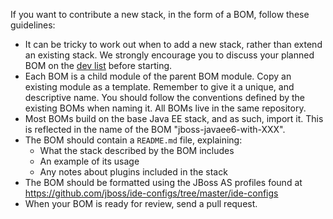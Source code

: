 ---
---
If you want to contribute a new stack, in the form of a BOM, follow these guidelines:

* It can be tricky to work out when to add a new stack, rather than extend an existing stack. We strongly encourage you to discuss your planned BOM on the [dev list](#{site.base_url}/forums/jdf-dev) before starting.
* Each BOM is a child module of the parent BOM module. Copy an existing module as a template. Remember to give it a unique, and descriptive name. You should follow the conventions defined by the existing BOMs when naming it. All BOMs live in the same repository.
* Most BOMs build on the base Java EE stack, and as such, import it. This is reflected in the name of the BOM "jboss-javaee6-with-XXX".
* The BOM should contain a `README.md` file, explaining:
   * What the stack described by the BOM includes 
   * An example of its usage
   * Any notes about plugins included in the stack
* The BOM should be formatted using the JBoss AS profiles found at <https://github.com/jboss/ide-configs/tree/master/ide-configs>
* When your BOM is ready for review, send a pull request.

